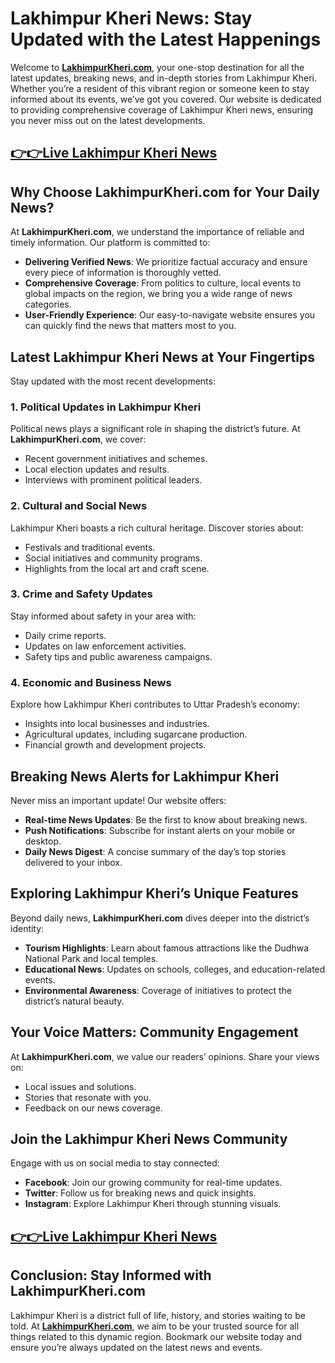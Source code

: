 # Lakhimpur Kheri News: Stay Updated with the Latest Happenings

Welcome to **[LakhimpurKheri.com](https://lakhimpurkheri.com/)**, your one-stop destination for all the latest updates, breaking news, and in-depth stories from Lakhimpur Kheri. Whether you’re a resident of this vibrant region or someone keen to stay informed about its events, we’ve got you covered. Our website is dedicated to providing comprehensive coverage of Lakhimpur Kheri news, ensuring you never miss out on the latest developments.

## [👉👉Live Lakhimpur Kheri News](https://lakhimpurkheri.com/category/lakhimpur-kheri/)

## Why Choose LakhimpurKheri.com for Your Daily News?

At **LakhimpurKheri.com**, we understand the importance of reliable and timely information. Our platform is committed to:

- **Delivering Verified News**: We prioritize factual accuracy and ensure every piece of information is thoroughly vetted.
- **Comprehensive Coverage**: From politics to culture, local events to global impacts on the region, we bring you a wide range of news categories.
- **User-Friendly Experience**: Our easy-to-navigate website ensures you can quickly find the news that matters most to you.

## Latest Lakhimpur Kheri News at Your Fingertips

Stay updated with the most recent developments:

### 1. Political Updates in Lakhimpur Kheri

Political news plays a significant role in shaping the district’s future. At **LakhimpurKheri.com**, we cover:

- Recent government initiatives and schemes.
- Local election updates and results.
- Interviews with prominent political leaders.

### 2. Cultural and Social News

Lakhimpur Kheri boasts a rich cultural heritage. Discover stories about:

- Festivals and traditional events.
- Social initiatives and community programs.
- Highlights from the local art and craft scene.

### 3. Crime and Safety Updates

Stay informed about safety in your area with:

- Daily crime reports.
- Updates on law enforcement activities.
- Safety tips and public awareness campaigns.

### 4. Economic and Business News

Explore how Lakhimpur Kheri contributes to Uttar Pradesh’s economy:

- Insights into local businesses and industries.
- Agricultural updates, including sugarcane production.
- Financial growth and development projects.

## Breaking News Alerts for Lakhimpur Kheri

Never miss an important update! Our website offers:

- **Real-time News Updates**: Be the first to know about breaking news.
- **Push Notifications**: Subscribe for instant alerts on your mobile or desktop.
- **Daily News Digest**: A concise summary of the day’s top stories delivered to your inbox.

## Exploring Lakhimpur Kheri’s Unique Features

Beyond daily news, **LakhimpurKheri.com** dives deeper into the district’s identity:

- **Tourism Highlights**: Learn about famous attractions like the Dudhwa National Park and local temples.
- **Educational News**: Updates on schools, colleges, and education-related events.
- **Environmental Awareness**: Coverage of initiatives to protect the district’s natural beauty.

## Your Voice Matters: Community Engagement

At **LakhimpurKheri.com**, we value our readers’ opinions. Share your views on:

- Local issues and solutions.
- Stories that resonate with you.
- Feedback on our news coverage.

## Join the Lakhimpur Kheri News Community

Engage with us on social media to stay connected:

- **Facebook**: Join our growing community for real-time updates.
- **Twitter**: Follow us for breaking news and quick insights.
- **Instagram**: Explore Lakhimpur Kheri through stunning visuals.

## [👉👉Live Lakhimpur Kheri News](https://lakhimpurkheri.com/category/lakhimpur-kheri/)

## Conclusion: Stay Informed with LakhimpurKheri.com

Lakhimpur Kheri is a district full of life, history, and stories waiting to be told. At **[LakhimpurKheri.com](https://lakhimpurkheri.com/)**, we aim to be your trusted source for all things related to this dynamic region. Bookmark our website today and ensure you’re always updated on the latest news and events.
